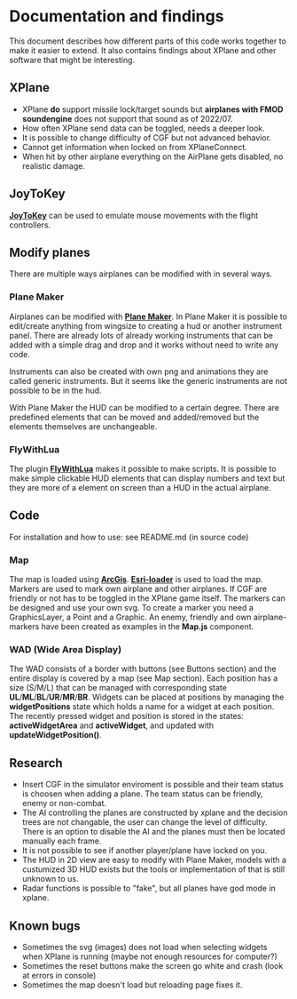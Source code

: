 # Documentation and findings
This document describes how different parts of this code works together to make it easier to extend.
It also contains findings about XPlane and other software that might be interesting.

## XPlane
- XPlane **do** support missile lock/target sounds but **airplanes with FMOD soundengine** does not support that sound as of 2022/07.
- How often XPlane send data can be toggled, needs a deeper look.
- It is possible to change difficulty of CGF but not advanced behavior.
- Cannot get information when locked on from XPlaneConnect.
- When hit by other airplane everything on the AirPlane gets disabled, no realistic damage.

## JoyToKey
**[JoyToKey](https://joytokey.net/en/)** can be used to emulate mouse movements with the flight controllers.

## Modify planes
There are multiple ways airplanes can be modified with in several ways.

### Plane Maker
Airplanes can be modified with **[Plane Maker](https://developer.x-plane.com/manuals/planemaker/)**. In Plane Maker it is possible to
edit/create anything from wingsize to creating a hud or another instrument panel. There are already lots of already working instruments
that can be added with a simple drag and drop and it works without need to write any code.

Instruments can also be created with own png and animations they are called generic instruments. But it seems like the generic instruments are not possible to be in the hud.

With Plane Maker the HUD can be modified to a certain degree. There are predefined elements
that can be moved and added/removed but the elements themselves are unchangeable.

### FlyWithLua
The plugin **[FlyWithLua](https://github.com/X-Friese/FlyWithLua)** makes it possible to make scripts. It is possible to make simple clickable HUD elements that can display numbers and text but they are more of a element on screen than a HUD in the actual airplane.

## Code
For installation and how to use: see README.md (in source code) 

### Map
The map is loaded using **[ArcGis](https://developers.arcgis.com/javascript/latest/api-reference/)**. **[Esri-loader](https://github.com/Esri/esri-loader)** is used to load the map. Markers are used to mark own
airplane and other airplanes. If CGF are friendly or not has to be toggled in the XPlane game itself.
The markers can be designed and use your own svg.
To create a marker you need a GraphicsLayer, a Point and a Graphic.
An enemy, friendly and own airplane-markers have been created as examples in the **Map.js** component.

### WAD (Wide Area Display)
The WAD consists of a border with buttons (see Buttons section) and the entire display is covered by a map (see Map section).
Each position has a size (S/M/L) that can be managed with corresponding state **UL**/**ML**/**BL**/**UR**/**MR**/**BR**.
Widgets can be placed at positions by managing the **widgetPositions** state which holds a name for a widget at each position.
The recently pressed widget and position is stored in the states: **activeWidgetArea** and **activeWidget**, and updated with
**updateWidgetPosition()**.

## Research
- Insert CGF in the simulator enviroment is possible and their team status is choosen when adding a plane. The team status can be friendly, enemy or non-combat.
- The AI controlling the planes are constructed by xplane and the decision trees are not changable, the user can change the level of difficulty. There is an option to disable the AI and the planes must then be located manually each frame.
- It is not possible to see if another player/plane have locked on you.
- The HUD in 2D view are easy to modify with Plane Maker, models with a custumized 3D HUD exists but the tools or implementation of that is still unknown to us.
- Radar functions is possible to "fake", but all planes have god mode in xplane.

## Known bugs
- Sometimes the svg (images) does not load when selecting widgets when XPlane is running (maybe not enough resources for computer?)
- Sometimes the reset buttons make the screen go white and crash (look at errors in console)
- Sometimes the map doesn't load but reloading page fixes it.